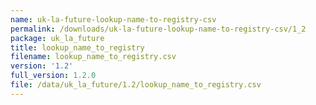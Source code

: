 ```yaml
---
name: uk-la-future-lookup-name-to-registry-csv
permalink: /downloads/uk-la-future-lookup-name-to-registry-csv/1_2
package: uk_la_future
title: lookup_name_to_registry
filename: lookup_name_to_registry.csv
version: '1.2'
full_version: 1.2.0
file: /data/uk_la_future/1.2/lookup_name_to_registry.csv
---
```

